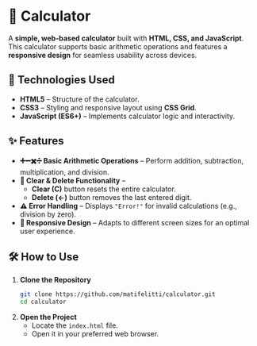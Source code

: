 # 🧮 Calculator  

A **simple, web-based calculator** built with **HTML, CSS, and JavaScript**. This calculator supports basic arithmetic operations and features a **responsive design** for seamless usability across devices.  

## 🚀 Technologies Used  

- **HTML5** – Structure of the calculator.  
- **CSS3** – Styling and responsive layout using **CSS Grid**.  
- **JavaScript (ES6+)** – Implements calculator logic and interactivity.  

## ✨ Features  

- **➕➖✖️➗ Basic Arithmetic Operations** – Perform addition, subtraction, multiplication, and division.  
- **🧹 Clear & Delete Functionality** –  
  - **Clear (C)** button resets the entire calculator.  
  - **Delete (←)** button removes the last entered digit.  
- **⚠️ Error Handling** – Displays `"Error!"` for invalid calculations (e.g., division by zero).  
- **📱 Responsive Design** – Adapts to different screen sizes for an optimal user experience.  

## 🛠️ How to Use  

1. **Clone the Repository**  
   ```sh
   git clone https://github.com/matifelitti/calculator.git  
   cd calculator  
   ```  
2. **Open the Project**  
   - Locate the `index.html` file.  
   - Open it in your preferred web browser.
